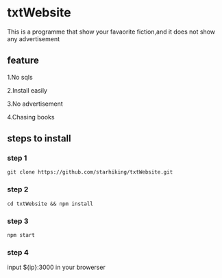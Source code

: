 # txtWebsite
This is a programme that show your favaorite fiction,and it does not show  any advertisement

## feature

1.No sqls 

2.Install easily

3.No advertisement

4.Chasing books

## steps to install

### step 1
```git clone https://github.com/starhiking/txtWebsite.git```

### step 2
```cd txtWebsite && npm install```

### step 3
```npm start```

### step 4
input ${ip}:3000 in your browerser
